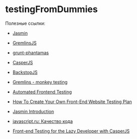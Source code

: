 # testingFromDummies

Полезные ссылки: 

 - [Jasmin]
 - [GremlinsJS]
 - [grunt-phantamas]
 - [CasperJS]
 - [BackstopJS]
 - [Gremlins - monkey testing]
 - [Automated Frontend Testing]
 - [How To Create Your Own Front-End Website Testing Plan]
 - [Jasmin Introduction]
 - [javascript.ru: Качество кода]
 - [Front-end Testing for the Lazy Developer with CasperJS]

   [Jasmin]: <http://jasmine.github.io/>
   [GremlinsJS]: <https://github.com/marmelab/gremlins.js>
   [grunt-phantamas]: <https://www.npmjs.com/package/grunt-phantomas>
   [CasperJS]: <http://docs.casperjs.org/en/latest/>
   [BackstopJS]: <https://github.com/garris/BackstopJS>
   [Gremlins - monkey testing]: <http://habrahabr.ru/post/216805/>
   [Automated Frontend Testing]: <http://rupl.github.io/frontend-testing/#/>
   [How To Create Your Own Front-End Website Testing Plan]: <http://www.smashingmagazine.com/2014/11/how-to-create-your-own-front-end-website-testing-plan/>
   [Jasmin Introduction]: <http://jasmine.github.io/edge/introduction.html> 
   [javascript.ru: Качество кода]: <https://learn.javascript.ru/testing>
   [Front-end Testing for the Lazy Developer with CasperJS]: <http://www.helpscout.net/blog/functional-testing-casperjs/>
   



   
